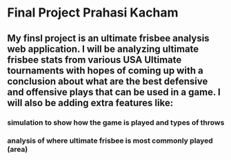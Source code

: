 # Final Project Prahasi Kacham

## My finsl project is an ultimate frisbee analysis web application. I will be analyzing ultimate frisbee stats from various USA Ultimate tournaments with hopes of coming up with a conclusion about what are the best defensive and offensive plays that can be used in a game. I will also be adding extra features like:

### simulation to show how the game is played and types of throws 
### analysis of where ultimate frisbee is most commonly played (area)

